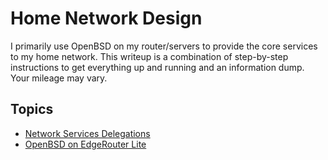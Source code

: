 # Home Network Design

I primarily use OpenBSD on my router/servers to provide the core services to my
home network. This writeup is a combination of step-by-step instructions to get
everything up and running and an information dump. Your mileage may vary.

## Topics

 * [Network Services Delegations](topics/network-services.md)
 * [OpenBSD on EdgeRouter Lite](topics/obsd-erl.md)
